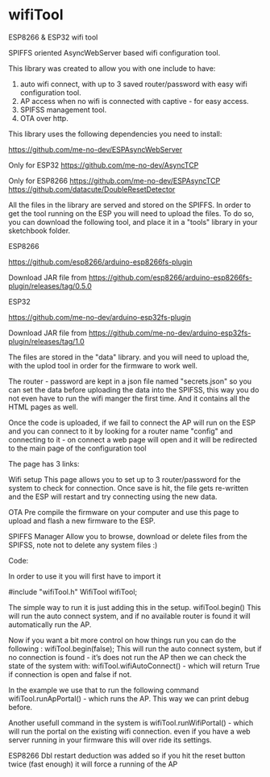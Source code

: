 # wifiTool
ESP8266 &amp; ESP32 wifi tool

SPIFFS oriented AsyncWebServer based wifi configuration tool.

This library was created to allow you with one include to have:
1. auto wifi connect, with up to 3 saved router/password with easy wifi configuration tool.
2. AP access when no wifi is connected with captive - for easy access.
3. SPIFSS management tool.
4. OTA over http.

This library uses the following dependencies you need to install: 

https://github.com/me-no-dev/ESPAsyncWebServer

Only for ESP32 
https://github.com/me-no-dev/AsyncTCP

Only for ESP8266
https://github.com/me-no-dev/ESPAsyncTCP
https://github.com/datacute/DoubleResetDetector


All the files in the library are served and stored on the SPIFFS.
In order to get the tool running on the ESP you will need to upload the files.
To do so, you can download the following tool, and place it in a "tools" library in your sketchbook folder.

ESP8266

https://github.com/esp8266/arduino-esp8266fs-plugin

Download JAR file from 
https://github.com/esp8266/arduino-esp8266fs-plugin/releases/tag/0.5.0

ESP32

https://github.com/me-no-dev/arduino-esp32fs-plugin

Download JAR file from
https://github.com/me-no-dev/arduino-esp32fs-plugin/releases/tag/1.0

The files are stored in the "data" library. and you will need to upload the, with the uplod tool 
in order for the firmware to work well.  

The router - password are kept in a json file named "secrets.json" so you can set the data before uploading the 
data into the SPIFSS, this way you do not even have to run the wifi manger the first time.
And it contains all the HTML pages as well. 

Once the code is uploaded, if we fail to connect the AP will run on the ESP and you can connect to it
by looking for a router name "config" and connecting to it - on connect a web page will open and 
it will be redirected to the main page of the configuration tool

The page has 3 links:

Wifi setup
This page allows you to set up to 3 router/password for the system to check for connection.
Once save is hit, the file gets re-written and the ESP will restart and try connecting using the new data.

OTA
Pre compile the firmware on your computer and use this page to upload and flash a new firmware to the ESP.

SPIFFS Manager
Allow you to browse, download or delete files from the SPIFSS, note not to delete any system files :) 


Code:

In order to use it you will first have to import it 

#include "wifiTool.h"
WifiTool wifiTool;

The simple way to run it is just adding this in the setup. 
wifiTool.begin() 
This will run the auto connect system, and if no available router is found it will automatically run the AP.

Now if you want a bit more control on how things run you can do the following :
wifiTool.begin(false);
This will run the auto connect system, but if no connection is found - it’s does not run the AP
then we can check the state of the system with: 
wifiTool.wifiAutoConnect() - which will return True if connection is open and false if not.

In the example we use that to run the following command 
wifiTool.runApPortal() - which runs the AP. 
This way we can print debug before. 

Another usefull command in the system is 
wifiTool.runWifiPortal() - which will run the portal on the existing wifi connection. 
even if you have a web server running in your firmware this will over ride its settings. 


ESP8266 Dbl restart deduction was added so if you hit the reset button twice (fast enough) 
it will force a running of the AP


